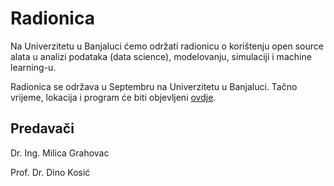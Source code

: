 # Radionica

Na Univerzitetu u Banjaluci ćemo održati radionicu o korištenju open source alata u analizi podataka (data science), modelovanju, simulaciji i machine learning-u.

Radionica se održava u Septembru na Univerzitetu u Banjaluci. Tačno vrijeme, lokacija i program će biti objevljeni [ovdje](https://github.com/milicag/unibl_radionica/wiki/Program-radionice).

## Predavači

Dr. Ing. Milica Grahovac

Prof. Dr. Dino Kosić
